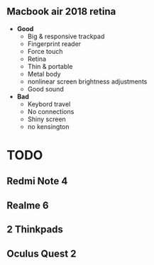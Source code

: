 ## Macbook air 2018 retina
- **Good**
    - Big & responsive trackpad
    - Fingerprint reader
    - Force touch
    - Retina
    - Thin & portable
    - Metal body
    - nonlinear screen brightness adjustments
    - Good sound
- **Bad**
    - Keybord travel
    - No connections
    - Shiny screen
    - no kensington
# TODO
## Redmi Note 4
## Realme 6
## 2 Thinkpads
## Oculus Quest 2
